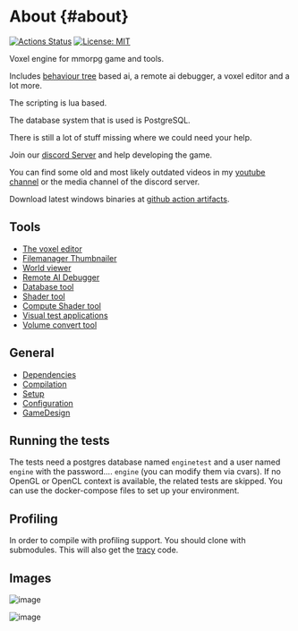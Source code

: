 # About {#about}

[![Actions Status](https://github.com/mgerhardy/engine/workflows/build/badge.svg)](https://github.com/mgerhardy/engine/actions)
 [![License: MIT](https://img.shields.io/badge/License-MIT-yellow.svg)](https://opensource.org/licenses/MIT)

Voxel engine for mmorpg game and tools.

Includes [behaviour tree](src/server/lua/ai/README.md) based ai, a remote ai debugger, a voxel editor and a lot more.

The scripting is lua based.

The database system that is used is PostgreSQL.

There is still a lot of stuff missing where we could need your help.

Join our [discord Server](https://discord.gg/AgjCPXy) and help developing the game.

You can find some old and most likely outdated videos in my [youtube channel](https://www.youtube.com/channel/UCbnJUW0d4tYvdmsJ-R6iUpA) or the media channel of the discord server.

Download latest windows binaries at [github action artifacts](https://github.com/mgerhardy/engine/actions).

## Tools

* [The voxel editor](docs/voxedit)
* [Filemanager Thumbnailer](docs/thumbnailer)
* [World viewer](src/tools/mapview/README.md)
* [Remote AI Debugger](src/tools/rcon/README.md)
* [Database tool](src/tools/databasetool/README.md)
* [Shader tool](src/tools/shadertool/README.md)
* [Compute Shader tool](src/tools/computeshadertool/README.md)
* [Visual test applications](src/tests/README.md)
* [Volume convert tool](docs/voxconvert)

## General

* [Dependencies](docs/Dependencies.md)
* [Compilation](docs/Compilation.md)
* [Setup](docs/Setup.md)
* [Configuration](docs/Configuration.md)
* [GameDesign](docs/GameDesign.md)

## Running the tests

The tests need a postgres database named `enginetest` and a user named `engine` with the password.... `engine` (you can modify them via cvars). If no OpenGL or OpenCL context is available, the related tests are skipped.
You can use the docker-compose files to set up your environment.

## Profiling

In order to compile with profiling support. You should clone with submodules. This will also get the [tracy](https://github.com/wolfpld/tracy) code.

## Images

![image](https://raw.githubusercontent.com/wiki/mgerhardy/engine/images/gliding-2020-02-23.png)

![image](https://raw.githubusercontent.com/wiki/mgerhardy/engine/images/reflective_water_surface.png)

